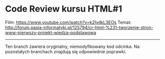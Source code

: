 # Code Review kursu HTML#1

Film: https://www.youtube.com/watch?v=k2IydkL3EOs
Temat: http://forum.pasja-informatyki.pl/125794/cr-html-%231-tworzenie-stron-www-pierwszy-projekt-wiedza-podstawowa

---

Ten branch zawiera oryginalny, niemodyfikowany kod odcinka. Na pozostałych branchach znajdują się odpowiednie poprawki.
